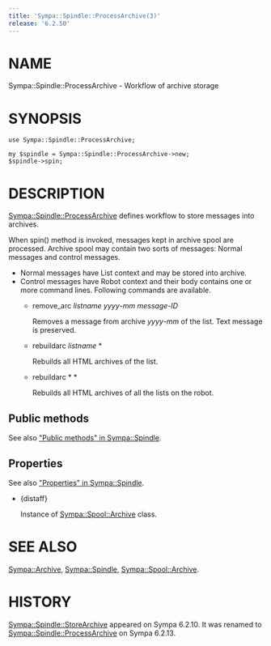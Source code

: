 ```yaml
---
title: 'Sympa::Spindle::ProcessArchive(3)'
release: '6.2.50'
---
```


# NAME

Sympa::Spindle::ProcessArchive - Workflow of archive storage

# SYNOPSIS

    use Sympa::Spindle::ProcessArchive;

    my $spindle = Sympa::Spindle::ProcessArchive->new;
    $spindle->spin;

# DESCRIPTION

[Sympa::Spindle::ProcessArchive](./Sympa-Spindle-ProcessArchive.3.md) defines workflow to store messages into
archives.

When spin() method is invoked, messages kept in archive spool are
processed.
Archive spool may contain two sorts of messages:
Normal messages and control messages.

- Normal messages have List context and may be stored into archive.
- Control messages have Robot context and their body contains one or more
command lines.  Following commands are available.
    - remove\_arc _listname_ _yyyy_-_mm_ _message-ID_

        Removes a message from archive _yyyy_-_mm_ of the list.
        Text message is preserved.

    - rebuildarc _listname_ \*

        Rebuilds all HTML archives of the list.

    - rebuildarc \* \*

        Rebuilds all HTML archives of all the lists on the robot.

## Public methods

See also ["Public methods" in Sympa::Spindle](./Sympa-Spindle.3.md#public-methods).

## Properties

See also ["Properties" in Sympa::Spindle](./Sympa-Spindle.3.md#properties).

- {distaff}

    Instance of [Sympa::Spool::Archive](./Sympa-Spool-Archive.3.md) class.

# SEE ALSO

[Sympa::Archive](./Sympa-Archive.3.md), [Sympa::Spindle](./Sympa-Spindle.3.md), [Sympa::Spool::Archive](./Sympa-Spool-Archive.3.md).

# HISTORY

[Sympa::Spindle::StoreArchive](./Sympa-Spindle-StoreArchive.3.md) appeared on Sympa 6.2.10.
It was renamed to [Sympa::Spindle::ProcessArchive](./Sympa-Spindle-ProcessArchive.3.md) on Sympa 6.2.13.
